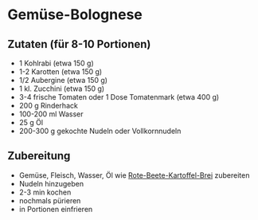 # Gemüse-Bolognese

## Zutaten (für 8-10 Portionen)
 + 1 Kohlrabi (etwa 150 g)
 + 1-2 Karotten (etwa 150 g)
 + 1/2 Aubergine (etwa 150 g)
 + 1 kl. Zucchini (etwa 150 g)
 + 3-4 frische Tomaten oder 1 Dose Tomatenmark (etwa 400 g)
 + 200 g Rinderhack
 + 100-200 ml Wasser
 + 25 g Öl
 + 200-300 g gekochte Nudeln oder Vollkornnudeln

## Zubereitung
 + Gemüse, Fleisch, Wasser, Öl wie
   [Rote-Beete-Kartoffel-Brei](https://github.com/tdussa/Breirezepte/blob/master/Hauptmahlzeiten/Rote-Beete-Kartoffelbrei.md)
   zubereiten
 + Nudeln hinzugeben
 + 2-3 min kochen
 + nochmals pürieren
 + in Portionen einfrieren
